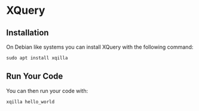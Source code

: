 # XQuery

## Installation

On Debian like systems you can install XQuery with the following command:

`sudo apt install xqilla`

## Run Your Code

You can then run your code with:

`xqilla hello_world`
